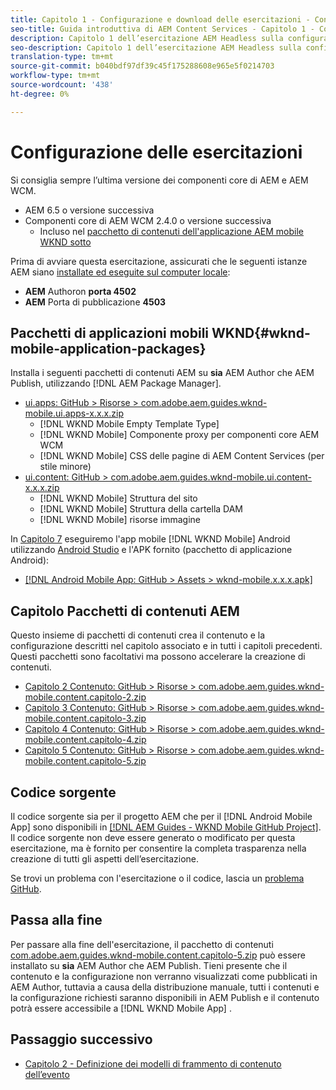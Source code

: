 ```yaml
---
title: Capitolo 1 - Configurazione e download delle esercitazioni - Content Services
seo-title: Guida introduttiva di AEM Content Services - Capitolo 1 - Configurazione delle esercitazioni
description: Capitolo 1 dell’esercitazione AEM Headless sulla configurazione della linea di base per l’istanza AEM per l’esercitazione.
seo-description: Capitolo 1 dell’esercitazione AEM Headless sulla configurazione della linea di base per l’istanza AEM per l’esercitazione.
translation-type: tm+mt
source-git-commit: b040bdf97df39c45f175288608e965e5f0214703
workflow-type: tm+mt
source-wordcount: '438'
ht-degree: 0%

---
```



# Configurazione delle esercitazioni

Si consiglia sempre l’ultima versione dei componenti core di AEM e AEM WCM.

* AEM 6.5 o versione successiva
* Componenti core di AEM WCM 2.4.0 o versione successiva
   * Incluso nel [pacchetto di contenuti dell&#39;applicazione AEM mobile WKND sotto](#wknd-mobile-application-packages)

Prima di avviare questa esercitazione, assicurati che le seguenti istanze AEM siano [installate ed eseguite sul computer locale](https://helpx.adobe.com/experience-manager/6-5/sites/deploying/using/deploy.html#Default%20Local%20Install):

* **AEM** Authoron  **porta 4502**
* **AEM** Porta di pubblicazione  **4503**

## Pacchetti di applicazioni mobili WKND{#wknd-mobile-application-packages}

Installa i seguenti pacchetti di contenuti AEM su **sia** AEM Author che AEM Publish, utilizzando [!DNL AEM Package Manager].

* [ui.apps: GitHub > Risorse > com.adobe.aem.guides.wknd-mobile.ui.apps-x.x.x.zip](https://github.com/adobe/aem-guides-wknd-mobile/releases/latest)
   * [!DNL WKND Mobile Empty Template Type]
   * [!DNL WKND Mobile] Componente proxy per componenti core AEM WCM
   * [!DNL WKND Mobile] CSS delle pagine di AEM Content Services (per stile minore)
* [ui.content: GitHub > com.adobe.aem.guides.wknd-mobile.ui.content-x.x.x.zip](https://github.com/adobe/aem-guides-wknd-mobile/releases/latest)
   * [!DNL WKND Mobile] Struttura del sito
   * [!DNL WKND Mobile] Struttura della cartella DAM
   * [!DNL WKND Mobile] risorse immagine

In [Capitolo 7](./chapter-7.md) eseguiremo l&#39;app mobile [!DNL WKND Mobile] Android utilizzando [Android Studio](https://developer.android.com/studio) e l&#39;APK fornito (pacchetto di applicazione Android):

* [[!DNL Android Mobile App: GitHub > Assets > wknd-mobile.x.x.x.apk]](https://github.com/adobe/aem-guides-wknd-mobile/releases/latest)

## Capitolo Pacchetti di contenuti AEM

Questo insieme di pacchetti di contenuti crea il contenuto e la configurazione descritti nel capitolo associato e in tutti i capitoli precedenti. Questi pacchetti sono facoltativi ma possono accelerare la creazione di contenuti.

* [Capitolo 2 Contenuto: GitHub > Risorse > com.adobe.aem.guides.wknd-mobile.content.capitolo-2.zip](https://github.com/adobe/aem-guides-wknd-mobile/releases/latest)
* [Capitolo 3 Contenuto: GitHub > Risorse > com.adobe.aem.guides.wknd-mobile.content.capitolo-3.zip](https://github.com/adobe/aem-guides-wknd-mobile/releases/latest)
* [Capitolo 4 Contenuto: GitHub > Risorse > com.adobe.aem.guides.wknd-mobile.content.capitolo-4.zip](https://github.com/adobe/aem-guides-wknd-mobile/releases/latest)
* [Capitolo 5 Contenuto: GitHub > Risorse > com.adobe.aem.guides.wknd-mobile.content.capitolo-5.zip](https://github.com/adobe/aem-guides-wknd-mobile/releases/latest)

## Codice sorgente

Il codice sorgente sia per il progetto AEM che per il [!DNL Android Mobile App] sono disponibili in [[!DNL AEM Guides - WKND Mobile GitHub Project]](https://github.com/adobe/aem-guides-wknd-mobile). Il codice sorgente non deve essere generato o modificato per questa esercitazione, ma è fornito per consentire la completa trasparenza nella creazione di tutti gli aspetti dell’esercitazione.

Se trovi un problema con l&#39;esercitazione o il codice, lascia un [problema GitHub](https://github.com/adobe/aem-guides-wknd-mobile/issues).

## Passa alla fine

Per passare alla fine dell&#39;esercitazione, il pacchetto di contenuti [com.adobe.aem.guides.wknd-mobile.content.capitolo-5.zip](https://github.com/adobe/aem-guides-wknd-mobile/releases/latest) può essere installato su **sia** AEM Author che AEM Publish. Tieni presente che il contenuto e la configurazione non verranno visualizzati come pubblicati in AEM Author, tuttavia a causa della distribuzione manuale, tutti i contenuti e la configurazione richiesti saranno disponibili in AEM Publish e il contenuto potrà essere accessibile a [!DNL WKND Mobile App] .


## Passaggio successivo

* [Capitolo 2 - Definizione dei modelli di frammento di contenuto dell’evento](./chapter-2.md)
